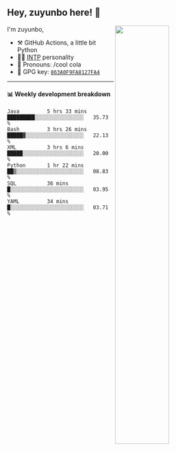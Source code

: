 

## Hey, zuyunbo here! :wave: 
[<img align="right" width="50%" src="https://github-readme-stats.vercel.app/api?username=zuyunbo&theme=dark&show_icons=true">](https://metrics.lecoq.io/ouuan?template=classic)

I'm zuyunbo,

-   :hammer_and_pick: GitHub Actions, a little bit Python
-   :man_scientist: [INTP](https://www.16personalities.com/profiles/3302586f07ca3) personality
-   :man: Pronouns: /cool cola
-   :key: GPG key: [`863A0F9FA8127FA4`](https://github.com/zuyunbo.gpg)

---

#### :bar_chart: Weekly development breakdown
<!--START_SECTION:waka-->

```text
Java         5 hrs 33 mins   █████████░░░░░░░░░░░░░░░░   35.73 %
Bash         3 hrs 26 mins   █████▓░░░░░░░░░░░░░░░░░░░   22.13 %
XML          3 hrs 6 mins    █████░░░░░░░░░░░░░░░░░░░░   20.00 %
Python       1 hr 22 mins    ██▒░░░░░░░░░░░░░░░░░░░░░░   08.83 %
SQL          36 mins         █░░░░░░░░░░░░░░░░░░░░░░░░   03.95 %
YAML         34 mins         █░░░░░░░░░░░░░░░░░░░░░░░░   03.71 %
```

<!--END_SECTION:waka-->

